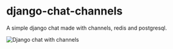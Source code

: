 # django-chat-channels
A simple django chat made with channels, redis and postgresql.

![Django chat with channels](https://i.imgur.com/wFHrICc.png)
